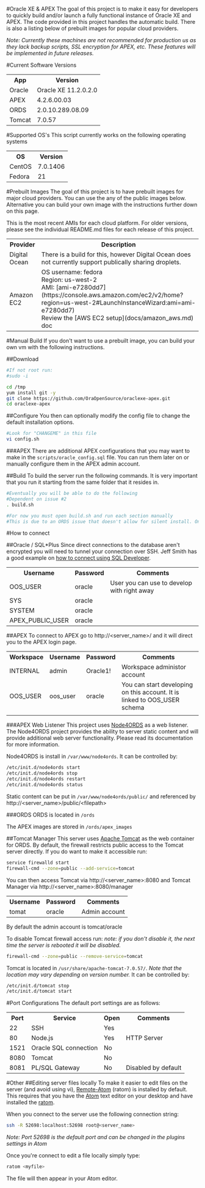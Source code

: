 #Oracle XE & APEX
The goal of this project is to make it easy for developers to quickly build and/or launch a fully functional instance of Oracle XE and APEX. The code provided in this project handles the automatic build. There is also a listing below of prebuilt images for popular cloud providers.

*Note: Currently these machines are not recommended for production us as they lack backup scripts, SSL encryption for APEX, etc. These features will be implemented in future releases.*

#Current Software Versions
<table>
  <tr>
    <th>App</th>
    <th>Version</th>
  </tr>
  <tr>
    <td>Oracle</td>
    <td>Oracle XE 11.2.0.2.0</td>
  </tr>
  <tr>
    <td>APEX</td>
    <td>4.2.6.00.03</td>
  </tr>
  <tr>
    <td>ORDS</td>
    <td>2.0.10.289.08.09</td>
  </tr>
  <tr>
    <td>Tomcat</td>
    <td>7.0.57</td>
  </tr>
</table>

#Supported OS's
This script currently works on the following operating systems

<table>
  <tr>
    <th>OS</th>
    <th>Version</th>
  </tr>
  <tr>
    <td>CentOS</td>
    <td>7.0.1406</td>
  </tr>
  <tr>
    <td>Fedora</td>
    <td>21</td>
  </tr>
</table>

#Prebuilt Images
The goal of this project is to have prebuilt images for major cloud providers. You can use the any of the public images below. Alternative you can build your own image with the instructions further down on this page.

This is the most recent AMIs for each cloud platform. For older versions, please see the individual README.md files for each release of this project.

<table>
  <tr>
    <th>Provider</th>
    <th>Description</th>
  </tr>
  <tr>
    <td>Digital Ocean</td>
    <td>There is a build for this, however Digital Ocean does not currently support publically sharing droplets.</td>
  </tr>
  <tr>
    <td>Amazon EC2</td>
    <td>
      OS username: fedora<br>
      Region: us-west-2<br>
      AMI: [ami-e7280dd7](https://console.aws.amazon.com/ec2/v2/home?region=us-west-2#LaunchInstanceWizard:ami=ami-e7280dd7) </br>
      Review the [AWS EC2 setup](docs/amazon_aws.md) doc
    </td>
  </tr>


</table>

#Manual Build
If you don't want to use a prebuilt image, you can build your own vm with the following instructions.

##Download
```bash
#If not root run:
#sudo -i

cd /tmp
yum install git -y
git clone https://github.com/OraOpenSource/oraclexe-apex.git
cd oraclexe-apex
```

##Configure
You then can optionally modify the config file to change the default installation options.

```bash
#Look for "CHANGEME" in this file
vi config.sh
```

###APEX
There are additional APEX configurations that you may want to make in the ```scripts/oracle_config.sql``` file. You can run them later on or manually configure them in the APEX admin account.

##Build
To build the server run the following commands. It is very important that you run it starting from the same folder that it resides in.
```bash
#Eventually you will be able to do the following
#Dependent on issue #2
. build.sh

#For now you must open build.sh and run each section manually
#This is due to an ORDS issue that doesn't allow for silent install. Once fixed you won't need to run each section manually

```


#How to connect

##Oracle / SQL*Plus
Since direct connections to the database aren't encrypted you will need to tunnel your connection over SSH. Jeff Smith has a good example on [how to connect using SQL Developer](http://www.thatjeffsmith.com/archive/2014/09/30-sql-developer-tips-in-30-days-day-17-using-ssh-tunnels/).

<table>
  <tr>
    <th>Username</th>
    <th>Password</th>
    <th>Comments</th>
  </tr>
  <tr>
    <td>OOS_USER</td>
    <td>oracle</td>
    <td>User you can use to develop with right away</td>
  </tr>
  <tr>
    <td>SYS</td>
    <td>oracle</td>
    <td></td>
  </tr>
  <tr>
    <td>SYSTEM</td>
    <td>oracle</td>
    <td></td>
  </tr>
  <tr>
    <td>APEX_PUBLIC_USER</td>
    <td>oracle</td>
    <td></td>
  </tr>
</table>


##APEX
To connect to APEX go to http://&lt;server_name&gt;/ and it will direct you to the APEX login page.

<table>
  <tr>
    <th>Workspace</th>
    <th>Username</th>
    <th>Password</th>
    <th>Comments</th>
  </tr>
  <tr>
    <td>INTERNAL</td>
    <td>admin</td>
    <td>Oracle1!</td>
    <td>Workspace administor account</td>
  </tr>
  <tr>
    <td>OOS_USER</td>
    <td>oos_user</td>
    <td>oracle</td>
    <td>You can start developing on this account. It is linked to OOS_USER schema</td>
  </tr>
  <tr>
    <td></td>
    <td></td>
    <td></td>
    <td></td>
  </tr>
</table>



###APEX Web Listener
This project uses [Node4ORDS](https://github.com/OraOpenSource/node4ords) as a web listener. The Node4ORDS project provides the ability to server static content and will provide additional web server functionality. Please read its documentation for more information.

Node4ORDS is install in ```/var/www/node4ords```. It can be controlled by:
```bash
/etc/init.d/node4ords start
/etc/init.d/node4ords stop
/etc/init.d/node4ords restart
/etc/init.d/node4ords status
```

Static content can be put in ```/var/www/node4ords/public/``` and referenced by http://&lt;server_name&gt;/public/&lt;filepath&gt;

###ORDS
ORDS is located in ```/ords```

The APEX images are stored in ```/ords/apex_images```


##Tomcat Manager
This server uses [Apache Tomcat](http://tomcat.apache.org/) as the web container for ORDS. By default, the firewall restricts public access to the Tomcat server directly. If you do want to make it accessible run:

```bash
service firewalld start
firewall-cmd --zone=public --add-service=tomcat
```

You can then access Tomcat via http://&lt;server_name&gt;:8080 and Tomcat Manager via http://&lt;server_name&gt;:8080/manager

<table>
  <tr>
    <th>Username</th>
    <th>Password</th>
    <th>Comments</th>
  </tr>
  <tr>
    <td>tomat</td>
    <td>oracle</td>
    <td>Admin account</td>
  </tr>
</table>


By default the admin account is tomcat/oracle

To disable Tomcat firewall access run: *note: if you don't disable it, the next time the server is rebooted it will be disabled.*

```bash
firewall-cmd --zone=public --remove-service=tomcat
```

Tomcat is located in ```/usr/share/apache-tomcat-7.0.57/```. *Note that the location may vary depending on version number.* It can be controlled by:

```bash
/etc/init.d/tomcat stop
/etc/init.d/tomcat start
```

#Port Configurations
The default port settings are as follows:
<table>
  <tr>
    <th>Port</th>
    <th>Service</th>
    <th>Open</th>
    <th>Comments</th>
  </tr>
  <tr>
  	<td>22</td>
  	<td>SSH</td>
  	<td>Yes</td>
  	<td></td>
  </tr>
  <tr>
  	<td>80</td>
  	<td>Node.js</td>
  	<td>Yes</td>
  	<td>HTTP Server</td>
  </tr>
  <tr>
    <td>1521</td>
    <td>Oracle SQL connection</td>
    <td>No</td>
  	<td></td>
   </tr>
  <tr>
  	<td>8080</td>
  	<td>Tomcat</td>
  	<td>No</td>
  	<td></td>
  </tr>
  <tr>
  	<td>8081</td>
  	<td>PL/SQL Gateway</td>
  	<td>No</td>
  	<td>Disabled by default</td>
  </tr>
</table>



#Other
##Editing server files locally
To make it easier to edit files on the server (and avoid using vi), [Remote-Atom](https://github.com/randy3k/remote-atom) (ratom) is installed by default. This requires that you have the [Atom](https://atom.io/) text editor on your desktop and have installed the [ratom](https://github.com/randy3k/remote-atom).

When you connect to the server use the following connection string:
```bash
ssh -R 52698:localhost:52698 root@<server_name>
```
*Note: Port 52698 is the default port and can be changed in the plugins settings in Atom*

Once you're connect to edit a file locally simply type:
```bash
ratom <myfile>
```
The file will then appear in your Atom editor.
